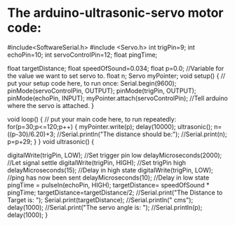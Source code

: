 # The arduino-ultrasonic-servo motor code: 
#include<SoftwareSerial.h> 
#include <Servo.h> 
int trigPin=9; 
int echoPin=10; 
int servoControlPin=12; 
float pingTime; 

float targetDistance; 
float speedOfSound=0.034; 
float p=0.0; //Variable for the value we want to set servo to. float n; 
Servo myPointer; 
void setup() { 
// put your setup code here, to run once: 
Serial.begin(9600); 
pinMode(servoControlPin, OUTPUT); 
pinMode(trigPin, OUTPUT); 
pinMode(echoPin, INPUT); 
myPointer.attach(servoControlPin); //Tell arduino where the servo is attached. 
} 

void loop() { 
// put your main code here, to run repeatedly: 
for(p=30;p<=120;p++) 
{ 
myPointer.write(p); 
delay(10000); 
ultrasonic(); 
n=((p-30)/6.20)+3; 
//Serial.println("The distance should be:"); 
//Serial.print(n); 
p=p+29; 
} 
} 
void ultrasonic() 
{ 

digitalWrite(trigPin, LOW); //Set trigger pin low delayMicroseconds(2000); //Let signal settle 
digitalWrite(trigPin, HIGH); //Set trigPin high delayMicroseconds(15); //Delay in high state 
digitalWrite(trigPin, LOW); //ping has now been sent delayMicroseconds(10); //Delay in low state 
pingTime = pulseIn(echoPin, HIGH); 
targetDistance= speedOfSound * pingTime; 
targetDistance=targetDistance/2; 
//Serial.print("The Distance to Target is: "); 
Serial.print(targetDistance); 
//Serial.println(" cms"); 
delay(1000); 
//Serial.print("The servo angle is: "); 
//Serial.println(p); 
delay(1000); 
} 
